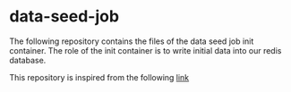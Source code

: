# data-seed-job
The following repository contains the files of the data seed job init container. The role of the init container is to write initial data into our redis database.

This repository is inspired from the following [link](https://github.com/kubees/data-seed-job) 
